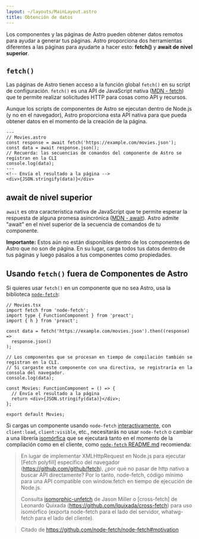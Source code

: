 ```yaml
---
layout: ~/layouts/MainLayout.astro
title: Obtención de datos
---
```


Los componentes y las páginas de Astro pueden obtener datos remotos para ayudar a generar tus páginas. Astro proporciona dos herramientas diferentes a las páginas para ayudarte a hacer esto: **fetch()** y **await de nivel superior**.

## `fetch()`

Las páginas de Astro tienen acceso a la función global `fetch()` en su script de configuración. `fetch()` es una API de JavaScript nativa ([MDN <span class = "sr-only">- fetch</span>](https://developer.mozilla.org/en-US/docs/Web/API/Fetch_API/Using_Fetch)) que te permite realizar solicitudes HTTP para cosas como API y recursos.

Aunque los scripts de componentes de Astro se ejecutan dentro de Node.js (y no en el navegador), Astro proporciona esta API nativa para que pueda obtener datos en el momento de la creación de la página.

```astro
---
// Movies.astro
const response = await fetch('https://example.com/movies.json');
const data = await response.json();
// Recuerda: las secuencias de comandos del componente de Astro se registran en la CLI
console.log(data);
---
<!-- Envía el resultado a la página -->
<div>{JSON.stringify(data)}</div>
```

## await de nivel superior

`await` es otra característica nativa de JavaScript que te permite esperar la respuesta de alguna promesa asincrónica ([MDN <span class =" sr-only ">- await</span>](https://developer.mozilla.org/en-US/docs/Web/JavaScript/Reference/Operators/await)). Astro admite "await" en el nivel superior de la secuencia de comandos de tu componente.

**Importante:** Estos aún no están disponibles dentro de los componentes de Astro que no son de página. En su lugar, carga todos tus datos dentro de tus páginas y luego pásalos a tus componentes como propiedades.

## Usando `fetch()` fuera de Componentes de Astro

Si quieres usar `fetch()` en un componente que no sea Astro, usa la biblioteca [`node-fetch`](https://github.com/node-fetch/node-fetch):

```tsx
// Movies.tsx
import fetch from 'node-fetch';
import type { FunctionComponent } from 'preact';
import { h } from 'preact';

const data = fetch('https://example.com/movies.json').then((response) =>
  response.json()
);

// Los componentes que se procesan en tiempo de compilación también se registran en la CLI.
// Si cargaste este componente con una directiva, se registraría en la consola del navegador.
console.log(data);

const Movies: FunctionComponent = () => {
  // Envía el resultado a la página
  return <div>{JSON.stringify(data)}</div>;
};

export default Movies;
```

Si cargas un componente usando `node-fetch` [interactivamente](/es/core-concepts/component-hydration), con `client:load`, `client:visible`, etc., necesitarás no usar `node-fetch` o cambiar a una librería [isomórfica](https://en.wikipedia.org/wiki/Isomorphic_JavaScript) que se ejecutará tanto en el momento de la compilación como en el cliente, como [`node-fetch` README.md](https://github.com/node-fetch/node-fetch#motivation) recomienda:

> En lugar de implementar XMLHttpRequest en Node.js para ejecutar [Fetch polyfill] específico del navegador (https://github.com/github/fetch), ¿por qué no pasar de http nativo a buscar API directamente? Por lo tanto, node-fetch, código mínimo para una API compatible con window.fetch en tiempo de ejecución de Node.js.
>
> Consulta [isomorphic-unfetch](https://www.npmjs.com/package/isomorphic-unfetch) de Jason Miller o [cross-fetch] de Leonardo Quixada (https://github.com/lquixada/cross-fetch) para uso isomórfico (exporta node-fetch para el lado del servidor, whatwg-fetch para el lado del cliente).

> Citado de https://github.com/node-fetch/node-fetch#motivation
